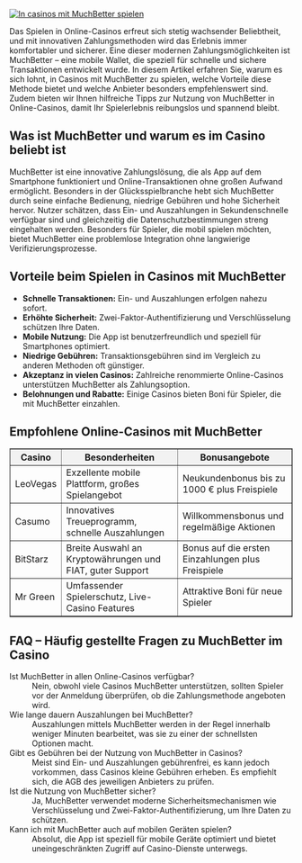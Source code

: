 [![In casinos mit MuchBetter spielen](https://123-caf.pages.dev/gitsignup.png)](https://vrmoo.ru/Bt82HjjY)

<div>     <p>Das Spielen in Online-Casinos erfreut sich stetig wachsender Beliebtheit, und mit innovativen Zahlungsmethoden wird das Erlebnis immer komfortabler und sicherer. Eine dieser modernen Zahlungsmöglichkeiten ist MuchBetter – eine mobile Wallet, die speziell für schnelle und sichere Transaktionen entwickelt wurde. In diesem Artikel erfahren Sie, warum es sich lohnt, in Casinos mit MuchBetter zu spielen, welche Vorteile diese Methode bietet und welche Anbieter besonders empfehlenswert sind. Zudem bieten wir Ihnen hilfreiche Tipps zur Nutzung von MuchBetter in Online-Casinos, damit Ihr Spielerlebnis reibungslos und spannend bleibt.</p>        <h2>Was ist MuchBetter und warum es im Casino beliebt ist</h2>     <p>MuchBetter ist eine innovative Zahlungslösung, die als App auf dem Smartphone funktioniert und Online-Transaktionen ohne großen Aufwand ermöglicht. Besonders in der Glücksspielbranche hebt sich MuchBetter durch seine einfache Bedienung, niedrige Gebühren und hohe Sicherheit hervor. Nutzer schätzen, dass Ein- und Auszahlungen in Sekundenschnelle verfügbar sind und gleichzeitig die Datenschutzbestimmungen streng eingehalten werden. Besonders für Spieler, die mobil spielen möchten, bietet MuchBetter eine problemlose Integration ohne langwierige Verifizierungsprozesse.</p>        <h2>Vorteile beim Spielen in Casinos mit MuchBetter</h2>     <ul>       <li><strong>Schnelle Transaktionen:</strong> Ein- und Auszahlungen erfolgen nahezu sofort.</li>       <li><strong>Erhöhte Sicherheit:</strong> Zwei-Faktor-Authentifizierung und Verschlüsselung schützen Ihre Daten.</li>       <li><strong>Mobile Nutzung:</strong> Die App ist benutzerfreundlich und speziell für Smartphones optimiert.</li>       <li><strong>Niedrige Gebühren:</strong> Transaktionsgebühren sind im Vergleich zu anderen Methoden oft günstiger.</li>       <li><strong>Akzeptanz in vielen Casinos:</strong> Zahlreiche renommierte Online-Casinos unterstützen MuchBetter als Zahlungsoption.</li>       <li><strong>Belohnungen und Rabatte:</strong> Einige Casinos bieten Boni für Spieler, die mit MuchBetter einzahlen.</li>     </ul>        <h2>Empfohlene Online-Casinos mit MuchBetter</h2>     <table border="1" cellpadding="5" cellspacing="0" style="border-collapse: collapse; width: 100%;">       <thead>         <tr style="background-color: #f2f2f2;">           <th>Casino</th>           <th>Besonderheiten</th>           <th>Bonusangebote</th>         </tr>       </thead>       <tbody>         <tr>           <td>LeoVegas</td>           <td>Exzellente mobile Plattform, großes Spielangebot</td>           <td>Neukundenbonus bis zu 1000 € plus Freispiele</td>         </tr>         <tr>           <td>Casumo</td>           <td>Innovatives Treueprogramm, schnelle Auszahlungen</td>           <td>Willkommensbonus und regelmäßige Aktionen</td>         </tr>         <tr>           <td>BitStarz</td>           <td>Breite Auswahl an Kryptowährungen und FIAT, guter Support</td>           <td>Bonus auf die ersten Einzahlungen plus Freispiele</td>         </tr>         <tr>           <td>Mr Green</td>           <td>Umfassender Spielerschutz, Live-Casino Features</td>           <td>Attraktive Boni für neue Spieler</td>         </tr>       </tbody>     </table>        <h2>FAQ – Häufig gestellte Fragen zu MuchBetter im Casino</h2>     <dl>       <dt>Ist MuchBetter in allen Online-Casinos verfügbar?</dt>       <dd>Nein, obwohl viele Casinos MuchBetter unterstützen, sollten Spieler vor der Anmeldung überprüfen, ob die Zahlungsmethode angeboten wird.</dd>          <dt>Wie lange dauern Auszahlungen bei MuchBetter?</dt>       <dd>Auszahlungen mittels MuchBetter werden in der Regel innerhalb weniger Minuten bearbeitet, was sie zu einer der schnellsten Optionen macht.</dd>          <dt>Gibt es Gebühren bei der Nutzung von MuchBetter in Casinos?</dt>       <dd>Meist sind Ein- und Auszahlungen gebührenfrei, es kann jedoch vorkommen, dass Casinos kleine Gebühren erheben. Es empfiehlt sich, die AGB des jeweiligen Anbieters zu prüfen.</dd>          <dt>Ist die Nutzung von MuchBetter sicher?</dt>       <dd>Ja, MuchBetter verwendet moderne Sicherheitsmechanismen wie Verschlüsselung und Zwei-Faktor-Authentifizierung, um Ihre Daten zu schützen.</dd>          <dt>Kann ich mit MuchBetter auch auf mobilen Geräten spielen?</dt>       <dd>Absolut, die App ist speziell für mobile Geräte optimiert und bietet uneingeschränkten Zugriff auf Casino-Dienste unterwegs.</dd>     </dl>   </div>